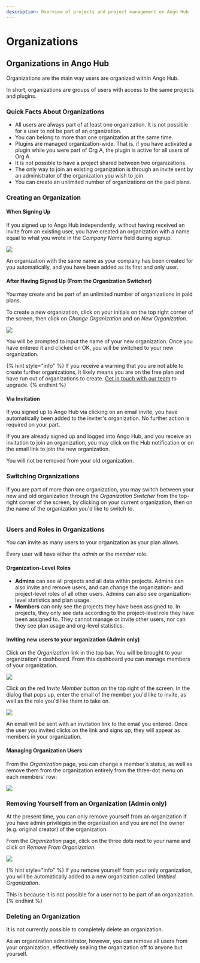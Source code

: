 ```yaml
---
description: Overview of projects and project management on Ango Hub
---
```


# Organizations

## Organizations in Ango Hub

Organizations are the main way users are organized within Ango Hub.

In short, organizations are groups of users with access to the same projects and plugins.

### Quick Facts About Organizations

* All users are always part of at least one organization. It is not possible for a user to not be part of an organization.
* You can belong to more than one organization at the same time.
* Plugins are managed organization-wide. That is, if you have activated a plugin while you were part of Org A, the plugin is active for all users of Org A.
* It is not possible to have a project shared between two organizations.
* The only way to join an existing organization is through an invite sent by an administrator of the organization you wish to join.
* You can create an unlimited number of organizations on the paid plans.

### Creating an Organization

#### When Signing Up

If you signed up to Ango Hub independently, without having received an invite from an existing user, you have created an organization with a name equal to what you wrote in the _Company Name_ field during signup.

![](<../.gitbook/assets/image (424).png>)

An organization with the same name as your company has been created for you automatically, and you have been added as its first and only user.

#### After Having Signed Up (From the Organization Switcher)

You may create and be part of an unlimited number of organizations in paid plans.

To create a new organization, click on your initials on the top right corner of the screen, then click on _Change Organization_ and on _New Organization_.

![](<../.gitbook/assets/Screen Shot 2022-03-03 at 11.07.28.png>)

You will be prompted to input the name of your new organization. Once you have entered it and clicked on OK, you will be switched to your new organization.

{% hint style="info" %}
If you receive a warning that you are not able to create further organizations, it likely means you are on the free plan and have run out of organizations to create. [Get in touch with our team](https://ango.ai/get-demo/) to upgrade.
{% endhint %}

#### Via Invitation

If you signed up to Ango Hub via clicking on an email invite, you have automatically been added to the inviter's organization. No further action is required on your part.

If you are already signed up and logged into Ango Hub, and you receive an invitation to join an organization, you may click on the Hub notification or on the email link to join the new organization.

You will not be removed from your old organization.

### Switching Organizations

If you are part of more than one organization, you may switch between your new and old organization through the _Organization Switcher_ from the top-right corner of the screen, by clicking on your current organization, then on the name of the organization you'd like to switch to.

<figure><img src="../.gitbook/assets/image (3).png" alt=""><figcaption></figcaption></figure>

### Users and Roles in Organizations

You can invite as many users to your organization as your plan allows.

Every user will have either the _admin_ or the _member_ role.

#### Organization-Level Roles

* **Admins** can see all projects and all data within projects. Admins can also invite and remove users, and can change the organization- and project-level roles of all other users. Admins can also see organization-level statistics and plan usage.
* **Members** can only see the projects they have been assigned to. In projects, they only see data according to the project-level role they have been assigned to. They cannot manage or invite other users, nor can they see plan usage and org-level statistics.

#### Inviting new users to your organization (Admin only)

Click on the _Organization_ link in the top bar. You will be brought to your organization's dashboard. From this dashboard you can manage members of your organization.

![](<../.gitbook/assets/image (450).png>)

Click on the red _Invite Member_ button on the top right of the screen. In the dialog that pops up, enter the email of the member you'd like to invite, as well as the role you'd like them to take on.

![](<../.gitbook/assets/image (211).png>)

An email will be sent with an invitation link to the email you entered. Once the user you invited clicks on the link and signs up, they will appear as members in your organization.

#### Managing Organization Users

From the _Organization_ page, you can change a member's status, as well as remove them from the organization entirely from the three-dot menu on each members' row:

![](<../.gitbook/assets/image (454).png>)

### Removing Yourself from an Organization (Admin only) <a href="#adding-new-members-to-a-project" id="adding-new-members-to-a-project"></a>

At the present time, you can only remove yourself from an organization if you have admin privileges in the organization and you are not the owner (e.g. original creator) of the organization.

From the _Organization_ page, click on the three dots next to your name and click on _Remove From Organization_.

![](<../.gitbook/assets/Screen Shot 2022-03-03 at 11.17.35.png>)

{% hint style="info" %}
If you remove yourself from your only organization, you will be automatically added to a new organization called _Untitled Organization_.

This is because it is not possible for a user not to be part of an organization.
{% endhint %}

### Deleting an Organization

It is not currently possible to completely delete an organization.

As an organization administrator, however, you can remove all users from your organization, effectively sealing the organization off to anyone but yourself.
